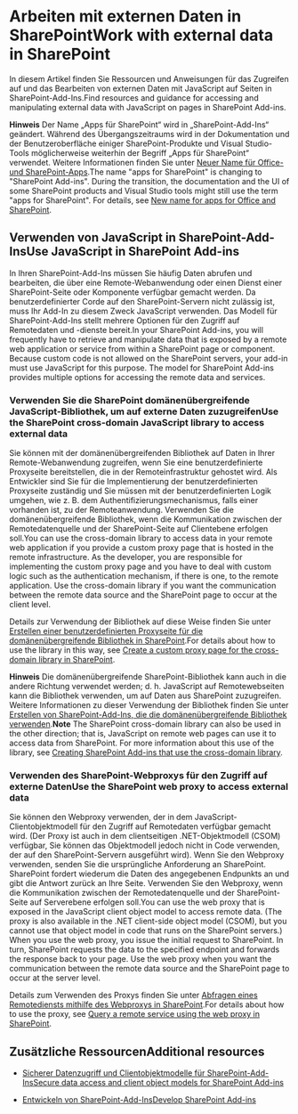
# <a name="work-with-external-data-in-sharepoint"></a><span data-ttu-id="871e5-101">Arbeiten mit externen Daten in SharePoint</span><span class="sxs-lookup"><span data-stu-id="871e5-101">Work with external data in SharePoint</span></span>
<span data-ttu-id="871e5-102">In diesem Artikel finden Sie Ressourcen und Anweisungen für das Zugreifen auf und das Bearbeiten von externen Daten mit JavaScript auf Seiten in SharePoint-Add-Ins.</span><span class="sxs-lookup"><span data-stu-id="871e5-102">Find resources and guidance for accessing and manipulating external data with JavaScript on pages in SharePoint Add-ins.</span></span>
 

 <span data-ttu-id="871e5-p101">**Hinweis** Der Name „Apps für SharePoint“ wird in „SharePoint-Add-Ins“ geändert. Während des Übergangszeitraums wird in der Dokumentation und der Benutzeroberfläche einiger SharePoint-Produkte und Visual Studio-Tools möglicherweise weiterhin der Begriff „Apps für SharePoint“ verwendet. Weitere Informationen finden Sie unter [Neuer Name für Office- und SharePoint-Apps](new-name-for-apps-for-sharepoint#bk_newname).</span><span class="sxs-lookup"><span data-stu-id="871e5-p101">The name "apps for SharePoint" is changing to "SharePoint Add-ins". During the transition, the documentation and the UI of some SharePoint products and Visual Studio tools might still use the term "apps for SharePoint". For details, see [New name for apps for Office and SharePoint](new-name-for-apps-for-sharepoint#bk_newname).</span></span>
 


## <a name="use-javascript-in-sharepoint-add-ins"></a><span data-ttu-id="871e5-106">Verwenden von JavaScript in SharePoint-Add-Ins</span><span class="sxs-lookup"><span data-stu-id="871e5-106">Use JavaScript in SharePoint Add-ins</span></span>
<span data-ttu-id="871e5-107"><a name="SP15Workdata_Working"> </a></span><span class="sxs-lookup"><span data-stu-id="871e5-107"></span></span>

<span data-ttu-id="871e5-p102">In Ihren SharePoint-Add-Ins müssen Sie häufig Daten abrufen und bearbeiten, die über eine Remote-Webanwendung oder einen Dienst einer SharePoint-Seite oder Komponente verfügbar gemacht werden. Da benutzerdefinierter Corde auf den SharePoint-Servern nicht zulässig ist, muss Ihr Add-In zu diesem Zweck JavaScript verwenden. Das Modell für SharePoint-Add-Ins stellt mehrere Optionen für den Zugriff auf Remotedaten und -dienste bereit.</span><span class="sxs-lookup"><span data-stu-id="871e5-p102">In your SharePoint Add-ins, you will frequently have to retrieve and manipulate data that is exposed by a remote web application or service from within a SharePoint page or component. Because custom code is not allowed on the SharePoint servers, your add-in must use JavaScript for this purpose. The model for SharePoint Add-ins provides multiple options for accessing the remote data and services.</span></span>
 

 

### <a name="use-the-sharepoint-cross-domain-javascript-library-to-access-external-data"></a><span data-ttu-id="871e5-111">Verwenden Sie die SharePoint domänenübergreifende JavaScript-Bibliothek, um auf externe Daten zuzugreifen</span><span class="sxs-lookup"><span data-stu-id="871e5-111">Use the SharePoint cross-domain JavaScript library to access external data</span></span>

<span data-ttu-id="871e5-p103">Sie können mit der domänenübergreifenden Bibliothek auf Daten in Ihrer Remote-Webanwendung zugreifen, wenn Sie eine benutzerdefinierte Proxyseite bereitstellen, die in der Remoteinfrastruktur gehostet wird. Als Entwickler sind Sie für die Implementierung der benutzerdefinierten Proxyseite zuständig und Sie müssen mit der benutzerdefinierten Logik umgehen, wie z. B. dem Authentifizierungsmechanismus, falls einer vorhanden ist, zu der Remoteanwendung. Verwenden Sie die domänenübergreifende Bibliothek, wenn die Kommunikation zwischen der Remotedatenquelle und der SharePoint-Seite auf Clientebene erfolgen soll.</span><span class="sxs-lookup"><span data-stu-id="871e5-p103">You can use the cross-domain library to access data in your remote web application if you provide a custom proxy page that is hosted in the remote infrastructure. As the developer, you are responsible for implementing the custom proxy page and you have to deal with custom logic such as the authentication mechanism, if there is one, to the remote application. Use the cross-domain library if you want the communication between the remote data source and the SharePoint page to occur at the client level.</span></span>
 

 
<span data-ttu-id="871e5-115">Details zur Verwendung der Bibliothek auf diese Weise finden Sie unter [Erstellen einer benutzerdefinierten Proxyseite für die domänenübergreifende Bibliothek in SharePoint](create-a-custom-proxy-page-for-the-cross-domain-library-in-sharepoint-2013).</span><span class="sxs-lookup"><span data-stu-id="871e5-115">For details about how to use the library in this way, see  [Create a custom proxy page for the cross-domain library in SharePoint](create-a-custom-proxy-page-for-the-cross-domain-library-in-sharepoint-2013).</span></span>
 

 

 <span data-ttu-id="871e5-p104">**Hinweis** Die domänenübergreifende SharePoint-Bibliothek kann auch in die andere Richtung verwendet werden; d. h. JavaScript auf Remotewebseiten kann die Bibliothek verwenden, um auf Daten aus SharePoint zuzugreifen. Weitere Informationen zu dieser Verwendung der Bibliothek finden Sie unter [Erstellen von SharePoint-Add-Ins, die die domänenübergreifende Bibliothek verwenden](creating-sharepoint-add-ins-that-use-the-cross-domain-library).</span><span class="sxs-lookup"><span data-stu-id="871e5-p104">**Note** The SharePoint cross-domain library can also be used in the other direction; that is, JavaScript on remote web pages can use it to access data from SharePoint. For more information about this use of the library, see  [Creating SharePoint Add-ins that use the cross-domain library](creating-sharepoint-add-ins-that-use-the-cross-domain-library).</span></span>
 


### <a name="use-the-sharepoint-web-proxy-to-access-external-data"></a><span data-ttu-id="871e5-118">Verwenden des SharePoint-Webproxys für den Zugriff auf externe Daten</span><span class="sxs-lookup"><span data-stu-id="871e5-118">Use the SharePoint web proxy to access external data</span></span>

<span data-ttu-id="871e5-p105">Sie können den Webproxy verwenden, der in dem JavaScript-Clientobjektmodell für den Zugriff auf Remotedaten verfügbar gemacht wird. (Der Proxy ist auch in dem clientseitigen .NET-Objektmodell (CSOM) verfügbar, Sie können das Objektmodell jedoch nicht in Code verwenden, der auf den SharePoint-Servern ausgeführt wird). Wenn Sie den Webproxy verwenden, senden Sie die ursprüngliche Anforderung an SharePoint. SharePoint fordert wiederum die Daten des angegebenen Endpunkts an und gibt die Antwort zurück an Ihre Seite. Verwenden Sie den Webproxy, wenn die Kommunikation zwischen der Remotedatenquelle und der SharePoint-Seite auf Serverebene erfolgen soll.</span><span class="sxs-lookup"><span data-stu-id="871e5-p105">You can use the web proxy that is exposed in the JavaScript client object model to access remote data. (The proxy is also available in the .NET client-side object model (CSOM), but you cannot use that object model in code that runs on the SharePoint servers.) When you use the web proxy, you issue the initial request to SharePoint. In turn, SharePoint requests the data to the specified endpoint and forwards the response back to your page. Use the web proxy when you want the communication between the remote data source and the SharePoint page to occur at the server level.</span></span>
 

 
<span data-ttu-id="871e5-123">Details zum Verwenden des Proxys finden Sie unter [Abfragen eines Remotediensts mithilfe des Webproxys in SharePoint](query-a-remote-service-using-the-web-proxy-in-sharepoint-2013).</span><span class="sxs-lookup"><span data-stu-id="871e5-123">For details about how to use the proxy, see  [Query a remote service using the web proxy in SharePoint](query-a-remote-service-using-the-web-proxy-in-sharepoint-2013).</span></span>
 

 

## <a name="additional-resources"></a><span data-ttu-id="871e5-124">Zusätzliche Ressourcen</span><span class="sxs-lookup"><span data-stu-id="871e5-124">Additional resources</span></span>
<span data-ttu-id="871e5-125"><a name="SP15Workdata_AddRes"> </a></span><span class="sxs-lookup"><span data-stu-id="871e5-125"></span></span>


-  [<span data-ttu-id="871e5-126">Sicherer Datenzugriff und Clientobjektmodelle für SharePoint-Add-Ins</span><span class="sxs-lookup"><span data-stu-id="871e5-126">Secure data access and client object models for SharePoint Add-ins</span></span>](secure-data-access-and-client-object-models-for-sharepoint-add-ins)
    
 
-  [<span data-ttu-id="871e5-127">Entwickeln von SharePoint-Add-Ins</span><span class="sxs-lookup"><span data-stu-id="871e5-127">Develop SharePoint Add-ins</span></span>](develop-sharepoint-add-ins)
    
 

